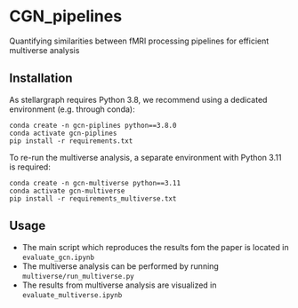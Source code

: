 # CGN_pipelines

Quantifying similarities between fMRI processing pipelines for efficient multiverse analysis

## Installation

As stellargraph requires Python 3.8, we recommend using a dedicated environment (e.g. through conda):

```
conda create -n gcn-piplines python==3.8.0
conda activate gcn-piplines
pip install -r requirements.txt
```

To re-run the multiverse analysis, a separate environment with Python 3.11 is required:

```
conda create -n gcn-multiverse python==3.11
conda activate gcn-multiverse
pip install -r requirements_multiverse.txt
```

## Usage

- The main script which reproduces the results fom the paper is located in `evaluate_gcn.ipynb`
- The multiverse analysis can be performed by running `multiverse/run_multiverse.py`
- The results from multiverse analysis are visualized in `evaluate_multiverse.ipynb`
